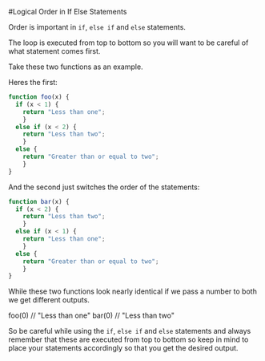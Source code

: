 #Logical Order in If Else Statements

Order is important in `if`, `else if` and `else` statements.

The loop is executed from top to bottom so you will want to be careful of what statement comes first.

Take these two functions as an example.

Heres the first:

```javascript
function foo(x) {
  if (x < 1) {
    return "Less than one";
    } 
  else if (x < 2) {
    return "Less than two";
    } 
  else {
    return "Greater than or equal to two";
    }
}
```

And the second just switches the order of the statements:

```javascript
function bar(x) {
  if (x < 2) {
    return "Less than two";
    } 
  else if (x < 1) {
    return "Less than one";
    }
  else {
    return "Greater than or equal to two";
    }
}
```

While these two functions look nearly identical if we pass a number to both we get different outputs.

foo(0) // "Less than one"
bar(0) // "Less than two"

So be careful while using the `if`, `else if` and `else` statements and always remember that these are executed from top to bottom so keep in mind to place your statements accordingly so that you get the desired output.



